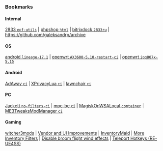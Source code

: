 ### Bookmarks

#### Internal

[2833 `epf-utils`] | [phpshop `html`] | [bitrixdock `2833ru`] | https://github.com/galeksandrp/archive

#### OS

[android `lineage-17.1`] | [openwrt `AX3600-5.10-restart-ci`] | [openwrt `ipq807x-5.15`]

#### Android

[AdAway `ci`] | [XPrivacyLua `ci`] | [lawnchair `ci`]

#### PC

[Jackett `no-filters-ci`] | [mpc-be `ci`] | [MagiskOnWSALocal `container`] | [ME3TweaksModManager `ci`]

#### Gaming

[witcher3mods] | [Vendor and UI Improvements] | [InventoryMaid] | [More Inventory Filters] | [Disable broom flight wind effects] | [Teleport Hotkeys (RE-UE4SS)]

[witcher3mods]: https://github.com/galeksandrp/witcher3mods
[Vendor and UI Improvements]: https://github.com/galeksandrp/cp77-vendor-ui-mod/branches
[InventoryMaid]: https://github.com/galeksandrp/CP77_InventoryMaid/branches
[More Inventory Filters]: https://github.com/galeksandrp/cp77-more-inventory-filters/branches
[Disable broom flight wind effects]: https://github.com/galeksandrp/hogwartslegacy-nobroomflightwindeffects
[Teleport Hotkeys (RE-UE4SS)]: https://github.com/galeksandrp/hogwartslegacy-teleporthotkeys

[2833 `epf-utils`]: https://github.com/galeksandrp/2833/tree/epf-utils
[phpshop `html`]: https://github.com/galeksandrp/phpshop/tree/html
[bitrixdock `2833ru`]: https://github.com/galeksandrp/bitrixdock/tree/2833ru

[android `lineage-17.1`]: https://github.com/galeksandrp-ss2/android/tree/lineage-17.1
[openwrt `AX3600-5.10-restart-ci`]: https://github.com/galeksandrp/openwrt/tree/AX3600-5.10-restart-ci
[openwrt `ipq807x-5.15`]: https://github.com/galeksandrp/openwrt/tree/ipq807x-5.15

[AdAway `ci`]: https://github.com/galeksandrp/AdAway/tree/ci
[XPrivacyLua `ci`]: https://github.com/galeksandrp/XPrivacyLua/tree/ci
[lawnchair `ci`]: https://github.com/galeksandrp/lawnchair/tree/stable

[Jackett `no-filters-ci`]: https://github.com/galeksandrp/Jackett/tree/no-filters-ci
[mpc-be `ci`]: https://github.com/galeksandrp/mpc-be/tree/ci
[MagiskOnWSALocal `container`]: https://github.com/galeksandrp/MagiskOnWSALocal/tree/container
[ME3TweaksModManager `ci`]: https://github.com/galeksandrp/ME3TweaksModManager/tree/ci
